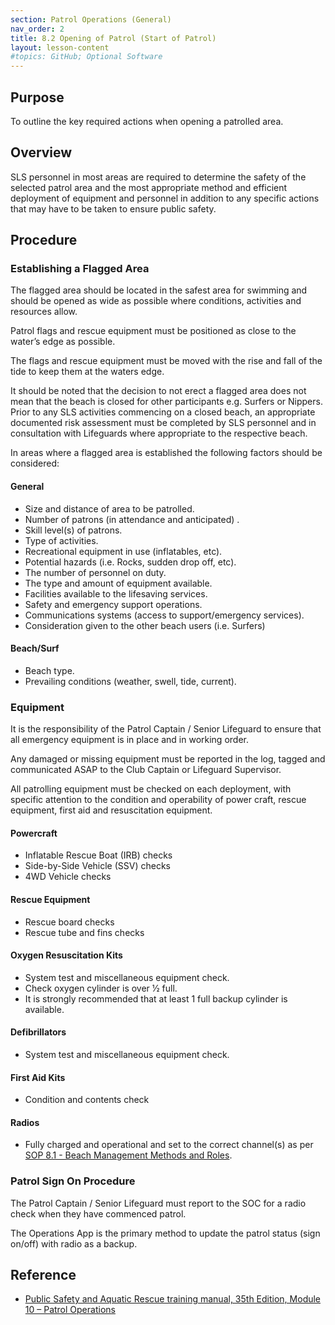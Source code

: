 ```yaml
---
section: Patrol Operations (General)
nav_order: 2
title: 8.2 Opening of Patrol (Start of Patrol)
layout: lesson-content
#topics: GitHub; Optional Software
---
```


## Purpose

To outline the key required actions when opening a patrolled area.

## Overview

SLS personnel in most areas are required to determine the safety of the selected patrol area and the most appropriate method and efficient deployment of equipment and personnel in addition to any specific actions that may have to be taken to ensure public safety.

## Procedure

### Establishing a Flagged Area

The flagged area should be located in the safest area for swimming and should be opened as wide as possible where conditions, activities and resources allow.

Patrol flags and rescue equipment must be positioned as close to the water’s edge as possible.

The flags and rescue equipment must be moved with the rise and fall of the tide to keep them at the waters edge.

It should be noted that the decision to not erect a flagged area does not mean that the beach is closed for other participants e.g. Surfers or Nippers. Prior to any SLS activities commencing on a closed beach, an appropriate documented risk assessment must be completed by SLS personnel and in consultation with Lifeguards where appropriate to the respective beach.

In areas where a flagged area is established the following factors should be considered:

#### General

- Size and distance of area to be patrolled.
- Number of patrons (in attendance and anticipated) .
- Skill level(s) of patrons.
- Type of activities.
- Recreational equipment in use (inflatables, etc).
- Potential hazards (i.e. Rocks, sudden drop off, etc).
- The number of personnel on duty.
- The type and amount of equipment available.
- Facilities available to the lifesaving services.
- Safety and emergency support operations.
- Communications systems (access to support/emergency services).
- Consideration given to the other beach users (i.e. Surfers)

#### Beach/Surf

- Beach type.
- Prevailing conditions (weather, swell, tide, current).

### Equipment

It is the responsibility of the Patrol Captain / Senior Lifeguard to ensure that all emergency equipment is in place and in working order.

Any damaged or missing equipment must be reported in the log, tagged and communicated ASAP to the Club Captain or Lifeguard Supervisor.

All patrolling equipment must be checked on each deployment, with specific attention to the condition and operability of power craft, rescue equipment, first aid and resuscitation equipment.

#### Powercraft

- Inflatable Rescue Boat (IRB) checks
- Side-by-Side Vehicle (SSV) checks
- 4WD Vehicle checks

#### Rescue Equipment

- Rescue board checks
- Rescue tube and fins checks

#### Oxygen Resuscitation Kits

- System test and miscellaneous equipment check.
- Check oxygen cylinder is over 1⁄2 full.
- It is strongly recommended that at least 1 full backup cylinder is available.

#### Defibrillators

- System test and miscellaneous equipment check.

#### First Aid Kits

- Condition and contents check

#### Radios

- Fully charged and operational and set to the correct channel(s) as per [SOP 8.1 - Beach Management Methods and Roles](../8-patrol-operations-general/8.1-beach-management-methods-and-roles.md).

### Patrol Sign On Procedure

The Patrol Captain / Senior Lifeguard must report to the SOC for a radio check when they have commenced patrol.

The Operations App is the primary method to update the patrol status (sign on/off) with radio as a backup.

## Reference

- [Public Safety and Aquatic Rescue training manual, 35th Edition, Module 10 – Patrol Operations](https://members.sls.com.au/members/document_library/1/media/8571)